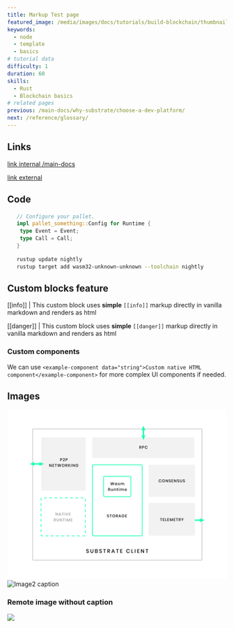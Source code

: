 ```yaml
---
title: Markup Test page
featured_image: /media/images/docs/tutorials/build-blockchain/thumbnail.jpg
keywords:
  - node
  - template
  - basics
# tutorial data
difficulty: 1
duration: 60
skills:
  - Rust
  - Blockchain basics
# related pages
previous: /main-docs/why-substrate/choose-a-dev-platform/
next: /reference/glossary/
---
```


## Links

[link internal /main-docs](/main-docs)

[link external](https://example.com)

## Code

```rust
   // Configure your pallet.
   impl pallet_something::Config for Runtime {
   	type Event = Event;
   	type Call = Call;
   }
```

```bash
   rustup update nightly
   rustup target add wasm32-unknown-unknown --toolchain nightly
```

## Custom blocks feature

[[info]]
| This custom block uses **simple** `[[info]]` markup directly in vanilla markdown and renders as html

[[danger]]
| This custom block uses **simple** `[[danger]]` markup directly in vanilla markdown and renders as html

### Custom components

We can use `<example-component data="string">Custom native HTML component</example-component>` for more complex UI components if needed.

## Images

![Image1 caption](/media/images/docs/reference/substrate-arch.png)
![Image2 caption](/media/images/docs/reference/substrate-arch-missing.png)

### Remote image without caption

![](https://docs.substrate.io/static/399a08a0da5e076e00f1b6b39cfa2b2f/416ee/kitties-tutorial.png)
